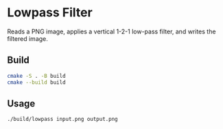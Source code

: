 # Lowpass Filter

Reads a PNG image, applies a vertical 1-2-1 low-pass filter, and writes the filtered image.

## Build

```bash
cmake -S . -B build
cmake --build build
```

## Usage

```bash
./build/lowpass input.png output.png
```
